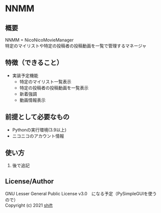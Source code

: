 # NNMM


## 概要
NNMM = NicoNicoMovieManager  
特定のマイリストや特定の投稿者の投稿動画を一覧で管理するマネージャ


## 特徴（できること）
- 実装予定機能
    - 特定のマイリスト一覧表示
    - 特定の投稿者の投稿動画を一覧表示
    - 新着強調
    - 動画情報表示


## 前提として必要なもの
- Pythonの実行環境(3.9以上)
- ニコニコのアカウント情報


## 使い方
1. 後で追記


## License/Author
GNU Lesser General Public License v3.0　になる予定（PySimpleGUIを使うので）  
Copyright (c) 2021 [shift](https://twitter.com/_shift4869)  



